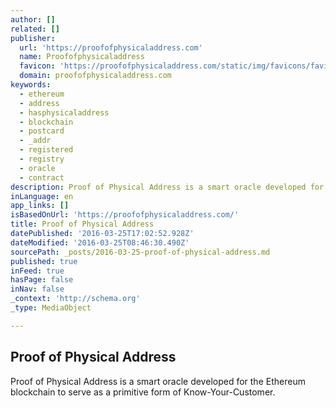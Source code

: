 ```yaml
---
author: []
related: []
publisher:
  url: 'https://proofofphysicaladdress.com'
  name: Proofofphysicaladdress
  favicon: 'https://proofofphysicaladdress.com/static/img/favicons/favicon-16x16.png'
  domain: proofofphysicaladdress.com
keywords:
  - ethereum
  - address
  - hasphysicaladdress
  - blockchain
  - postcard
  - _addr
  - registered
  - registry
  - oracle
  - contract
description: Proof of Physical Address is a smart oracle developed for the Ethereum blockchain to serve as a primitive form of Know-Your-Customer.
inLanguage: en
app_links: []
isBasedOnUrl: 'https://proofofphysicaladdress.com/'
title: Proof of Physical Address
datePublished: '2016-03-25T17:02:52.928Z'
dateModified: '2016-03-25T08:46:30.490Z'
sourcePath: _posts/2016-03-25-proof-of-physical-address.md
published: true
inFeed: true
hasPage: false
inNav: false
_context: 'http://schema.org'
_type: MediaObject

---
```

<article style=""><h1>Proof of Physical Address</h1><p>Proof of Physical Address is a smart oracle developed for the Ethereum blockchain to serve as a primitive form of Know-Your-Customer.</p></article>